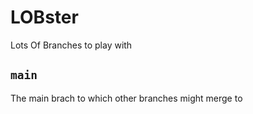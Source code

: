 # LOBster

Lots Of Branches to play with

## `main`

The main brach to which other branches might merge to
